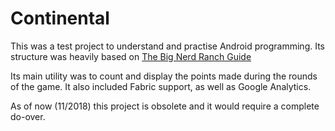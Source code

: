 # Continental
This was a test project to understand and practise Android programming. Its structure was heavily based on [The Big Nerd Ranch Guide](https://www.bignerdranch.com/books/android-programming/)

Its main utility was to count and display the points made during the rounds of the game. It also included Fabric support, as well as Google Analytics.

As of now (11/2018) this project is obsolete and it would require a complete do-over.
